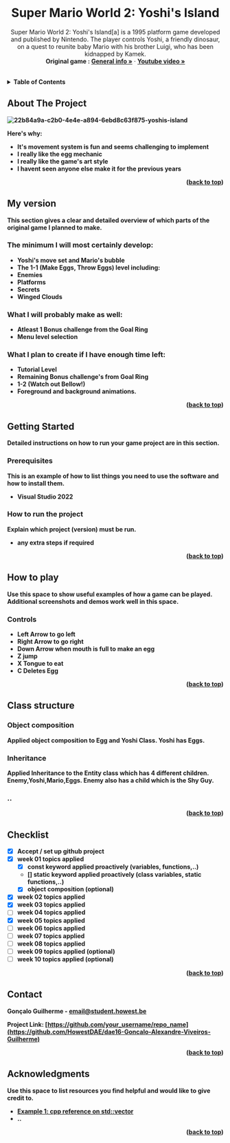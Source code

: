 <a name="readme-top"></a>

<!-- GENERAL GAME INFO -->
<br />
<div align="center">

  <h1 align="center">Super Mario World 2: Yoshi's Island</h1>

  <p align="center">
    Super Mario World 2: Yoshi's Island[a] is a 1995 platform game developed and published by Nintendo.
    The player controls Yoshi, a friendly dinosaur, on a quest to reunite baby Mario with his brother Luigi, who has been kidnapped by Kamek.
    <br />
    <strong>Original game : </strong>
    <a href="https://en.wikipedia.org/wiki/Yoshi%27s_Island"><strong>General info »</strong></a>
    ·
    <a href="https://www.youtube.com/watch?v=1_iY5KaMjdE"><strong>Youtube video »<strong></a>
    <br />
    <br />
  </p>
</div>



<!-- TABLE OF CONTENTS -->
<details>
  <summary>Table of Contents</summary>
  <ol>
    <li>
      <a href="#about-the-project">About The Project</a>
    </li>
    <li>
      <a href="#my-version">My version</a>
    </li>
    <li>
      <a href="#getting-started">Getting Started</a>
    </li>
    <li><a href="#how-to-play">How To Play</a></li>
    <li><a href="#class-structure">Class structure</a></li>
    <li><a href="#checklist">Checklist</a></li>
    <li><a href="#contact">Contact</a></li>
    <li><a href="#acknowledgments">Acknowledgments</a></li>
  </ol>
</details>



<!-- ABOUT THE PROJECT -->
## About The Project

![22b84a9a-c2b0-4e4e-a894-6ebd8c63f875-yoshis-island](https://github.com/HowestDAE/dae16-Goncalo-Alexandre-Viveiros-Guilherme/assets/161451486/a0d049dd-e8cb-4728-9652-4f2713fdd39f)


Here's why:

* It's movement system is fun and seems challenging to implement
* I really like the egg mechanic
* I really like the game's art style
* I havent seen anyone else make it for the previous years

<p align="right">(<a href="#readme-top">back to top</a>)</p>


## My version

This section gives a clear and detailed overview of which parts of the original game I planned to make.

### The minimum I will most certainly develop:
* Yoshi's move set and Mario's bubble
* The 1-1 (Make Eggs, Throw Eggs) level including:
* Enemies
* Platforms
* Secrets
* Winged Clouds


### What I will probably make as well:
* Atleast 1 Bonus challenge from the Goal Ring
* Menu level selection

### What I plan to create if I have enough time left:
* Tutorial Level
* Remaining Bonus challenge's from Goal Ring
* 1-2 (Watch out Bellow!)
* Foreground and background animations.

<p align="right">(<a href="#readme-top">back to top</a>)</p>


<!-- GETTING STARTED -->
## Getting Started
Detailed instructions on how to run your game project are in this section.

### Prerequisites

This is an example of how to list things you need to use the software and how to install them.
* Visual Studio 2022

### How to run the project

Explain which project (version) must be run.
* any extra steps if required 

<p align="right">(<a href="#readme-top">back to top</a>)</p>



<!-- HOW TO PLAY -->
## How to play

Use this space to show useful examples of how a game can be played. 
Additional screenshots and demos work well in this space. 

### Controls
* Left Arrow to go left
* Right Arrow to go right
* Down Arrow when mouth is full to make an egg
* Z jump
* X Tongue to eat
* C Deletes Egg 

<p align="right">(<a href="#readme-top">back to top</a>)</p>



<!-- CLASS STRUCTURE -->
## Class structure 

### Object composition 
Applied object composition to Egg and Yoshi Class. Yoshi has Eggs.

### Inheritance 
Applied Inheritance to the Entity class which has 4 different children. 
Enemy,Yoshi,Mario,Eggs. Enemy also has a child which is the Shy Guy.

### ..

<p align="right">(<a href="#readme-top">back to top</a>)</p>


<!-- CHECKLIST -->
## Checklist

- [x] Accept / set up github project
- [x] week 01 topics applied
    - [x] const keyword applied proactively (variables, functions,..)
    - [] static keyword applied proactively (class variables, static functions,..)
    - [x] object composition (optional)
- [x] week 02 topics applied
- [x] week 03 topics applied
- [ ] week 04 topics applied
- [x] week 05 topics applied
- [ ] week 06 topics applied
- [ ] week 07 topics applied
- [ ] week 08 topics applied
- [ ] week 09 topics applied (optional)
- [ ] week 10 topics applied (optional)

<p align="right">(<a href="#readme-top">back to top</a>)</p>

<!-- CONTACT -->
## Contact

Gonçalo Guilherme - email@student.howest.be

Project Link: [https://github.com/your_username/repo_name](https://github.com/HowestDAE/dae16-Goncalo-Alexandre-Viveiros-Guilherme)

<p align="right">(<a href="#readme-top">back to top</a>)</p>


<!-- ACKNOWLEDGMENTS -->
## Acknowledgments

Use this space to list resources you find helpful and would like to give credit to. 

* [Example 1: cpp reference on std::vector](https://en.cppreference.com/w/cpp/container/vector)
* ..

<p align="right">(<a href="#readme-top">back to top</a>)</p>


